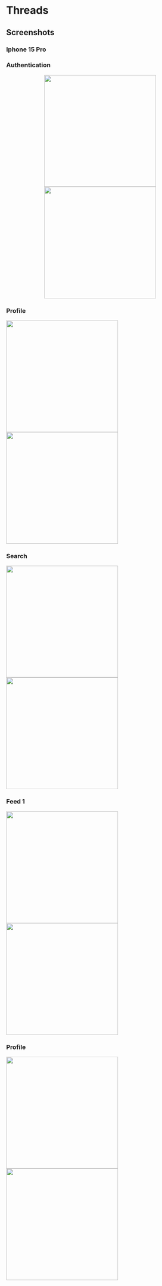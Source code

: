 # Threads

## Screenshots

### Iphone 15 Pro

### Authentication
<p align="center">
  <img src="https://github.com/user-attachments/assets/5e749ca6-ba6b-4801-863d-8ba6b298ed81" width="300">
  <img src="https://github.com/user-attachments/assets/011d4272-5af7-4e26-bf3c-64d8b2f0acf4" width="300">
</p>

### Profile
</p>  
  <img src="https://github.com/user-attachments/assets/523f5161-b3b6-439e-9820-fbb4d815d30e" width="300">
  <img src="https://github.com/user-attachments/assets/3f8f35f1-fea7-4662-b674-a15d9f455403" width="300">
</p>

### Search
</p>  
  <img src="https://github.com/user-attachments/assets/523f5161-b3b6-439e-9820-fbb4d815d30e" width="300">
  <img src="https://github.com/user-attachments/assets/3f8f35f1-fea7-4662-b674-a15d9f455403" width="300">
</p>

### Feed 1
</p>  
  <img src="https://github.com/user-attachments/assets/f68ed9ca-fdff-4301-8014-973adc2859ad" width="300">
  <img src="https://github.com/user-attachments/assets/e5063151-feab-457a-9e77-0995befade8d" width="300">
</p>

### Profile
</p>  
  <img src="https://github.com/user-attachments/assets/f68ed9ca-fdff-4301-8014-973adc2859ad" width="300">
  <img src="https://github.com/user-attachments/assets/e5063151-feab-457a-9e77-0995befade8d" width="300">
</p>


